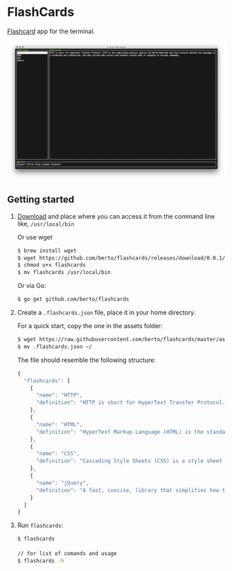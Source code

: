 # FlashCards

[Flashcard](https://en.wikipedia.org/wiki/Flashcard) app for the terminal.

![screenshot](./assets/screenshot.png)

Getting started
---------------

1. [Download](https://github.com/berto/flashcards/releases) and place where you can access it from
   the command line like, `/usr/local/bin` 

   Or use wget

    ```bash
    $ brew install wget
    $ wget https://github.com/berto/flashcards/releases/download/0.0.1/flashcards
    $ chmod u+x flashcards
    $ mv flashcards /usr/local/bin
    ```

   Or via Go:

    ```bash
    $ go get github.com/berto/flashcards   
    ```
 
2. Create a `.flashcards.json` file, place it in your home directory. 

   For a quick start, copy the one in the assets folder:

    ```bash
    $ wget https://raw.githubusercontent.com/berto/flashcards/master/assets/.flashcards.json
    $ mv .flashcards.json ~/
    ``` 

   The file should resemble the following structure:

    ```javascript
    {
      "flashcards": [
        {
          "name": "HTTP",
          "definition": "HTTP is short for HyperText Transfer Protocol. HTTP is the underlying protocol used by the World Wide Web and this protocol defines how messages are formatted and transmitted, and what actions Web servers and browsers should take in response to various commands."
        },
        {
          "name": "HTML",
          "definition": "HyperText Markup Language (HTML) is the standard markup language for creating web pages and web applications. With Cascading Style Sheets (CSS), and JavaScript, it forms a triad of cornerstone technologies for the World Wide Web."
        },
        {
          "name": "CSS",
          "definition": "Cascading Style Sheets (CSS) is a style sheet language used for describing the presentation of a document written in a markup language."
        },
        {
          "name": "jQuery",
          "definition": "A fast, concise, library that simplifies how to traverse HTML documents, handle events, perform animations, and AJAX."
        }
      ]
    }
    ```

3. Run `flashcards`: 

    ```bash
    $ flashcards 

    // for list of comands and usage
    $ flashcards -h
    ``` 
